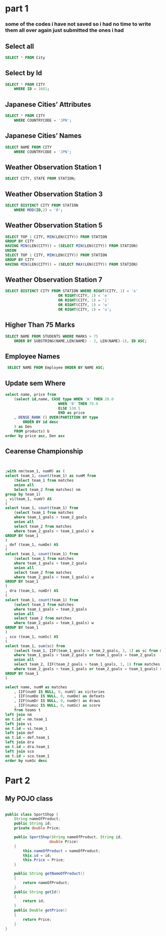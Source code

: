 # part 1  

### some of the codes i have not saved so i had no time to write them all over again just submitted the ones i had

## Select all
```sql 
SELECT * FROM City
```


## Select by Id

```sql 
SELECT * FROM CITY 
    WHERE ID = 1661;
```


## Japanese Cities’ Attributes


```sql 
SELECT * FROM CITY 
    WHERE COUNTRYCODE = 'JPN';
```


## Japanese Cities’ Names


```sql 
SELECT NAME FROM CITY 
    WHERE COUNTRYCODE = 'JPN';
```


## Weather Observation Station 1

```sql 
SELECT CITY, STATE FROM STATION;
```

## Weather Observation Station 3


```sql 
SELECT DISTINCT CITY FROM STATION 
    WHERE MOD(ID,2) = '0';
```

## Weather Observation Station 5

```sql 
SELECT TOP 1 CITY, MIN(LEN(CITY)) FROM STATION 
GROUP BY CITY
HAVING MIN(LEN(CITY)) = (SELECT MIN(LEN(CITY)) FROM STATION)
UNION
SELECT TOP 1 CITY, MIN(LEN(CITY)) FROM STATION 
GROUP BY CITY
HAVING MIN(LEN(CITY)) = (SELECT MAX(LEN(CITY)) FROM STATION)
```

## Weather Observation Station 7


```sql 
SELECT DISTINCT CITY FROM STATION WHERE RIGHT(CITY, 1) = 'a'
                        OR RIGHT(CITY, 1) = 'e'
                        OR RIGHT(CITY, 1) = 'i'
                        OR RIGHT(CITY, 1) = 'o'
                        OR RIGHT(CITY, 1) = 'u';
```



## Higher Than 75 Marks

```sql 
SELECT NAME FROM STUDENTS WHERE MARKS > 75 
    ORDER BY SUBSTRING(NAME,LEN(NAME) - 2, LEN(NAME)-1), ID ASC;
```

## Employee Names


```sql 
 SELECT NAME FROM Employee ORDER BY NAME ASC;
```

## Update sem Where

```sql
select name, price from
    (select id,name, CASE type WHEN 'A' THEN 20.0
                        WHEN 'B' THEN 70.0
                        ELSE 530.5
                        END as price
    , DENSE_RANK () OVER(PARTITION BY type 
        ORDER BY id desc
    ) as Den
    FROM products) b 
order by price asc, Den asc
```
 
## Cearense Championship

```sql


;with nm(team_1, numM) as (
select team_1, count(team_1) as numM from
    (Select team_1 from matches 
    union all 
    Select team_2 from matches) nm 
group by team_1)
, vi(team_1, numV) AS
(
select team_1, count(team_1) from
    (select team_1 from matches 
    where team_1_goals > team_2_goals
    union all 
    select team_2 from matches 
    where team_2_goals > team_1_goals) w
GROUP BY team_1
)
, def (team_1, numDe) AS
(
select team_1, count(team_1) from
    (select team_1 from matches 
    where team_1_goals < team_2_goals
    union all 
    select team_2 from matches 
    where team_2_goals < team_1_goals) w
GROUP BY team_1
)
, dra (team_1, numDr) AS
(
select team_1, count(team_1) from
    (select team_1 from matches 
    where team_1_goals = team_2_goals
    union all 
    select team_2 from matches 
    where team_2_goals = team_1_goals) w
GROUP BY team_1
)
, sco (team_1, numSc) AS
(
select team_1, sum(sc) from
    (select team_1, IIF(team_1_goals > team_2_goals, 3, 1) as sc from matches 
    where team_1_goals > team_2_goals or team_1_goals = team_2_goals
    union all 
    select team_2, IIF(team_2_goals > team_1_goals, 3, 1) from matches 
    where team_2_goals > team_1_goals or team_2_goals = team_1_goals) s
GROUP BY team_1
)

select name, numM as matches
    , IIF(numV IS NULL, 0, numV) as victories
    , IIF(numDe IS NULL, 0, numDe) as defeats 
    , IIF(numDr IS NULL, 0, numDr) as draws
    , IIF(numsc IS NULL, 0, numSc) as score
    from teams t
left join nm
on t.id = nm.team_1
left join vi 
on t.id = vi.team_1
left join def
on t.id = def.team_1
left join dra
on t.id = dra.team_1
left join sco
on t.id = sco.team_1
order by numSc desc
```
# Part 2

## My POJO class 

```java 

public class SportShop {
    String nameOfProduct;
    public String id;
    private double Price;

    public SportShop(String nameOfProduct, String id,
                    double Price)
    {
        this.nameOfProduct = nameOfProduct;
        this.id = id;
        this.Price = Price;
    }

    public String getNameOfProduct()
    {
        return nameOfProduct;
    }
    public String getId()
    {
        return id;
    }
    public Double getPrice()
    {
        return Price;
    }
}

```

